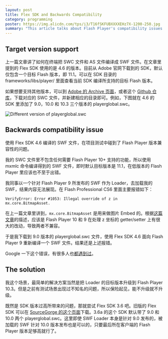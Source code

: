 ```yaml
---
layout: post
title: Flex SDK and Backwards Compatibility
category: programming
poster: https://img.alicdn.com/tps/i3/T16fSKFUBXXXXEHz7X-1200-250.jpg
summary: "This article talks about Flash Player's compatibility issues when targeting different versions. Mainly it focuses on this error message - VerifyError: Error #1053: Illegal override of z in mx.core.BitmapAsset."
---
```


## Target version support

上一篇文章讲了如何在终端把 SWC 文件和 AS 文件编译成 SWF 文件。在文章里提到的 Flex SDK 使用的是 4.6 的版本。目前从 Adobe 官网下载到的 SDK，默认仅包含一个目标 Flash 版本，即 11.1。可以在 SDK 目录的 frameworks/libs/player/ 里面查看当前 SDK 编译所支持的目标 Flash 版本。

如果想要支持其他版本，可以到 [Adobe 的 Archive 页面](https://helpx.adobe.com/flash-player/kb/archived-flash-player-versions.html#playerglobal)，或者这个 [Github 仓库](https://github.com/nexussays/playerglobal)，下载对应的 SWC 文件，并新建相应的目录即可。例如，下图就在 4.6 的 SDK 里添加了 9.0，10.0 和 10.3 三个版本的 playerglobal.swc。

![Different version of playerglobal.swc](https://img.alicdn.com/tps/i1/TB1NUNeHFXXXXcnXVXXb05.SVXX-2514-1092.png)

## Backwards compatibility issue

使用 Flex SDK 4.6 编译的 SWF 文件，在项目测试中碰到了 Flash Player 版本兼容性的问题。

我的 SWC 文件里不包含任何需要 Flash Player 10+ 支持的功能，所以使用 mxmlc 命令编译得到的 SWF 文件，即时默认目标版本是 11.1，在低版本的 Flash Player 里应该也不至于出错。

我同事以一个针对 Flash Player 9 所发布的 SWF 作为 Loader，去加载我的 SWF，结果内容无法展现。在 Flash Professional CS6 里面主要报错如下：

`VerifyError: Error #1053: Illegal override of z in mx.core.BitmapAsset.`

在上一篇文章里讲到，`mx.core.BitmapAsset` 是用来做图片 Embed 的。根据[这篇文章](http://www.benfarrell.com/2011/05/26/embeds-are-broken-in-flash-10-0-with-flex-sdk-4-5/)的描述，应该是 Flash Player 10 和 9 在处理 z 坐标的 getter/setter 上有很大的改动，导致两者不兼容。

于是我下载到 9.0 版本的 playerglobal.swc 文件，使用 Flex SDK 4.6 面向 Flash Player 9 重新编译一个 SWF 文件。结果还是上述报错。

Google 一下这个错误，有很多人也[都遇到过](https://github.com/nexussays/playerglobal)。

## The solution

我这个场景，最简单的解决方案当然是把 Loader 的目标版本升级到 Flash Player 10.3。但是之前有测试场景出现过不知名的问题，所以保险起见，能不升级就不升级。

既然是 SDK 版本过高所带来的问题，那就尝试 Flex SDK 3.6 吧。旧版的 Flex SDK 可以在 [SourceGorge 的这个页面](http://sourceforge.net/adobe/flexsdk/wiki/Downloads/)下载。3.6a 的这个 SDK 默认带了 9.0 和 10.0 两个 playerglobal.swc。这里即使 SWF Loader 本身是针对 9.0 发布的，被加载的 SWF 针对 10.0 版本发布也是可以的，只要最后所在客户端的 Flash Player 版本足够高就行了。